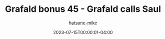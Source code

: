 ---
title: "Grafald bonus 45 - Grafald calls Saul"
type: "image"
date: 2023-07-15T00:00:01-04:00
draft: false
categories: ["Grafald"]
image_path: "../img/2023/bonus_45.png"
alt_text: ""
author: "[hatsune-mike](https://cohost.org/hatsune-mike)"
---